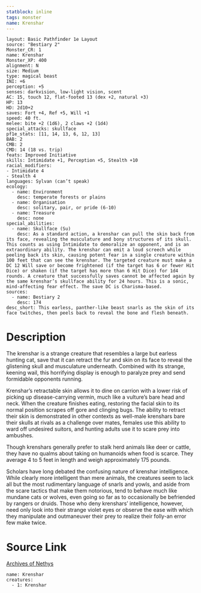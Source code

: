 ```yaml
---
statblock: inline
tags: monster
name: Krenshar
---
```

```statblock
layout: Basic Pathfinder 1e Layout
source: "Bestiary 2"
Monster_CR: 1
name: Krenshar
Monster_XP: 400
alignment: N
size: Medium
type: magical beast
INI: +6
perception: +5
senses: darkvision, low-light vision, scent
AC: 15, touch 12, flat-footed 13 (dex +2, natural +3)
HP: 13
HD: 2d10+2
saves: Fort +4, Ref +5, Will +1
speed: 40 ft.
melee: bite +2 (1d6), 2 claws +2 (1d4)
special_attacks: skullface
pf1e_stats: [11, 14, 13, 6, 12, 13]
BAB: 2
CMB: 2
CMD: 14 (18 vs. trip)
feats: Improved Initiative
skills: Intimidate +1, Perception +5, Stealth +10
racial_modifiers:
- Intimidate 4
- Stealth 4
languages: Sylvan (can’t speak)
ecology:
  - name: Environment
    desc: temperate forests or plains
  - name: Organisation
    desc: solitary, pair, or pride (6-10)
  - name: Treasure
    desc: none
special_abilities:
  - name: Skullface (Su)
    desc: As a standard action, a krenshar can pull the skin back from its face, revealing the musculature and bony structures of its skull. This counts as using Intimidate to demoralize an opponent, and is an extraordinary ability. The krenshar can emit a loud screech while peeling back its skin, causing potent fear in a single creature within 100 feet that can see the krenshar. The targeted creature must make a DC 12 Will save or become frightened (if the target has 6 or fewer Hit Dice) or shaken (if the target has more than 6 Hit Dice) for 1d4 rounds. A creature that successfully saves cannot be affected again by the same krenshar’s skullface ability for 24 hours. This is a sonic, mind-affecting fear effect. The save DC is Charisma-based.
sources:
  - name: Bestiary 2
    desc: 174
desc_short: This earless, panther-like beast snarls as the skin of its face twitches, then peels back to reveal the bone and flesh beneath.
```
# Description
The krenshar is a strange creature that resembles a large but earless hunting cat, save that it can retract the fur and skin on its face to reveal the glistening skull and musculature underneath. Combined with its strange, keening wail, this horrifying display is enough to paralyze prey and send formidable opponents running.

Krenshar’s retractable skin allows it to dine on carrion with a lower risk of picking up disease-carrying vermin, much like a vulture’s bare head and neck. When the creature finishes eating, restoring the facial skin to its normal position scrapes off gore and clinging bugs. The ability to retract their skin is demonstrated in other contexts as well-male krenshars bare their skulls at rivals as a challenge over mates, females use this ability to ward off undesired suitors, and hunting adults use it to scare prey into ambushes.

Though krenshars generally prefer to stalk herd animals like deer or cattle, they have no qualms about taking on humanoids when food is scarce. They average 4 to 5 feet in length and weigh approximately 175 pounds.

Scholars have long debated the confusing nature of krenshar intelligence. While clearly more intelligent than mere animals, the creatures seem to lack all but the most rudimentary language of snarls and yowls, and aside from the scare tactics that make them notorious, tend to behave much like mundane cats or wolves, even going so far as to occasionally be befriended by rangers or druids. Those who deny krenshars’ intelligence, however, need only look into their strange violet eyes or observe the ease with which they manipulate and outmaneuver their prey to realize their folly-an error few make twice.
# Source Link
[Archives of Nethys](https://aonprd.com/MonsterDisplay.aspx?ItemName=Krenshar)
```encounter-table
name: Krenshar
creatures:
  - 1: Krenshar
```
